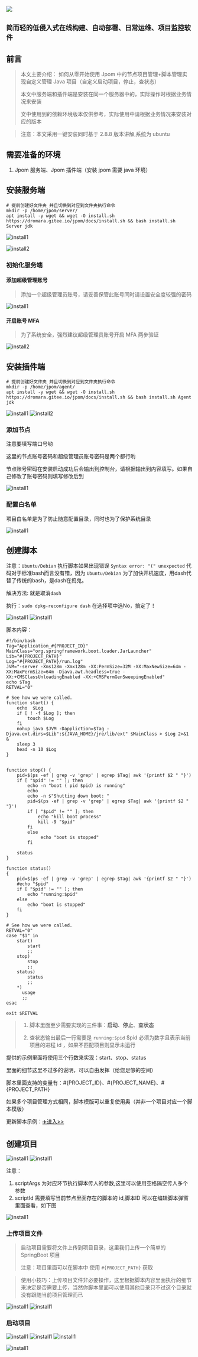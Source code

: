 ![](https://cdn.jsdelivr.net/gh/jiangzeyin/Jpom-site/images/jpom_logo.png)

##  `简而轻的低侵入式在线构建、自动部署、日常运维、项目监控软件`

## 前言

> 本文主要介绍：
> 如何从零开始使用 Jpom 中的节点项目管理+脚本管理实现自定义管理 Java 项目（自定义启动项目，停止，查状态）
>
> 本文中服务端和插件端是安装在同一个服务器中的，实际操作时根据业务情况来安装
>
> 文中使用到的依赖环境版本仅供参考，实际使用中请根据业务情况来安装对应的版本

> 注意：本文采用一键安装同时基于 2.8.8 版本讲解,系统为 ubuntu

## 需要准备的环境

1. Jpom 服务端、Jpom 插件端（安装 jpom 需要 java 环境）

## 安装服务端

```
# 提前创建好文件夹 并且切换到对应到文件夹执行命令
mkdir -p /home/jpom/server/
apt install -y wget && wget -O install.sh https://dromara.gitee.io/jpom/docs/install.sh && bash install.sh Server jdk
```

![install1](https://cdn.jsdelivr.net/gh/jiangzeyin/Jpom-site/tutorial/images/project_dsl_java/install1.png)

![install2](https://cdn.jsdelivr.net/gh/jiangzeyin/Jpom-site/tutorial/images/project_dsl_java/install2.png)

### 初始化服务端

#### 添加超级管理账号

> 添加一个超级管理员账号，请妥善保管此账号同时请设置安全度较强的密码

![install1](https://cdn.jsdelivr.net/gh/jiangzeyin/Jpom-site/tutorial/images/project_dsl_java/inits1.png)

#### 开启账号 MFA

> 为了系统安全，强烈建议超级管理员账号开启 MFA 两步验证
> 
![install2](https://cdn.jsdelivr.net/gh/jiangzeyin/Jpom-site/tutorial/images/project_dsl_java/inits2.png)


## 安装插件端

```
# 提前创建好文件夹 并且切换到对应到文件夹执行命令
mkdir -p /home/jpom/agent/
apt install -y wget && wget -O install.sh https://dromara.gitee.io/jpom/docs/install.sh && bash install.sh Agent jdk
```

![install1](https://cdn.jsdelivr.net/gh/jiangzeyin/Jpom-site/tutorial/images/project_dsl_java/install-agent1.png)
![install2](https://cdn.jsdelivr.net/gh/jiangzeyin/Jpom-site/tutorial/images/project_dsl_java/install-agent2.png)

### 添加节点

注意要填写端口号哟

这里的节点账号密码和超级管理员账号密码是两个都行哟

节点账号密码在安装启动成功后会输出到控制台，请根据输出到内容填写。如果自己修改了账号密码则填写修改后到

![install1](https://cdn.jsdelivr.net/gh/jiangzeyin/Jpom-site/tutorial/images/project_dsl_java/inita1.png)


### 配置白名单

项目白名单是为了防止随意配置目录，同时也为了保护系统目录

![install1](https://cdn.jsdelivr.net/gh/jiangzeyin/Jpom-site/tutorial/images/project_dsl_java/inita2.png)


## 创建脚本

注意：`Ubuntu/Debian` 执行脚本如果出现错误
`Syntax error: "(" unexpected`
代码对于标准bash而言没有错，因为 `Ubuntu/Debian` 为了加快开机速度，用dash代替了传统的bash，是dash在捣鬼。

解决方法: 就是取消`dash`

执行：`sudo dpkg-reconfigure dash` 在选择项中选No，搞定了！

![install1](https://cdn.jsdelivr.net/gh/jiangzeyin/Jpom-site/tutorial/images/project_dsl_java/add-script1.png)
![install1](https://cdn.jsdelivr.net/gh/jiangzeyin/Jpom-site/tutorial/images/project_dsl_java/add-script2.png)

脚本内容：

```
#!/bin/bash
Tag="Application_#{PROJECT_ID}"
MainClass="org.springframework.boot.loader.JarLauncher"
Lib="#{PROJECT_PATH}"
Log="#{PROJECT_PATH}/run.log"
JVM="-server -Xms128m -Xmx128m -XX:PermSize=32M -XX:MaxNewSize=64m -XX:MaxPermSize=64m -Djava.awt.headless=true -XX:+CMSClassUnloadingEnabled -XX:+CMSPermGenSweepingEnabled"
echo $Tag
RETVAL="0"

# See how we were called.
function start() {
    echo  $Log 
    if [ ! -f $Log ]; then
        touch $Log
    fi
    nohup java $JVM -Dappliction=$Tag -Djava.ext.dirs=$Lib":${JAVA_HOME}/jre/lib/ext" $MainClass > $Log 2>&1 &
	sleep 3
    head -n 10 $Log
}


function stop() {
    pid=$(ps -ef | grep -v 'grep' | egrep $Tag| awk '{printf $2 " "}')
    if [ "$pid" != "" ]; then      
        echo -n "boot ( pid $pid) is running" 
        echo 
        echo -n $"Shutting down boot: "
        pid=$(ps -ef | grep -v 'grep' | egrep $Tag| awk '{printf $2 " "}')
        if [ "$pid" != "" ]; then
            echo "kill boot process"
            kill -9 "$pid"
        fi
        else 
             echo "boot is stopped" 
        fi

    status
}

function status()
{
    pid=$(ps -ef | grep -v 'grep' | egrep $Tag| awk '{printf $2 " "}')
    #echo "$pid"
    if [ "$pid" != "" ]; then
        echo "running:$pid"
    else
        echo "boot is stopped"
    fi
}

# See how we were called.
RETVAL="0"
case "$1" in
    start)
        start
        ;;
    stop)
        stop
        ;;
    status)
        status
        ;;
    *)
      usage
      ;;
esac

exit $RETVAL
```

> 1. 脚本里面至少需要实现的三件事：**启动**、**停止**、**查状态**
> 
> 2. 查状态输出最后一行需要是 `running:$pid` $pid 必须为数字且表示当前项目的进程 id ，如果不匹配项目则显示未运行

提供的示例里面将使用三个行数来实现：start、stop、status

里面的细节这里不过多的说明，可以自由发挥（给您足够的空间）

脚本里面支持的变量有：#{PROJECT_ID}、#{PROJECT_NAME}、#{PROJECT_PATH}

如果多个项目管理方式相同，脚本模版可以重复使用奥（并非一个项目对应一个脚本模版）

更新脚本示例：[✈️进入>>](/FQA/DSL.md)

## 创建项目

![install1](https://cdn.jsdelivr.net/gh/jiangzeyin/Jpom-site/tutorial/images/project_dsl_java/add-project1.png)
![install1](https://cdn.jsdelivr.net/gh/jiangzeyin/Jpom-site/tutorial/images/project_dsl_java/add-project2.png)

注意：
1. scriptArgs 为对应环节执行脚本传人的参数,这里可以使用空格隔空传人多个参数 
2. scriptId 需要填写当前节点里面存在的脚本的 id,脚本ID 可以在编辑脚本弹窗里面查看，如下图

![install1](https://cdn.jsdelivr.net/gh/jiangzeyin/Jpom-site/tutorial/images/project_dsl_java/edit-script3.png)

### 上传项目文件

> 启动项目需要将文件上传到项目目录，这里我们上传一个简单的 SpringBoot 项目
> 
> 注意：项目里面可以在脚本中 使用 `#{PROJECT_PATH}` 获取
> 

> 使用小技巧：上传项目文件非必要操作，这里根据脚本内容里面执行的细节来决定是否需要上传，当然你脚本里面可以使用其他目录只不过这个目录就没有跟随当前项目管理而已

![install1](https://cdn.jsdelivr.net/gh/jiangzeyin/Jpom-site/tutorial/images/project_dsl_java/upload-file1.png)
![install1](https://cdn.jsdelivr.net/gh/jiangzeyin/Jpom-site/tutorial/images/project_dsl_java/upload-file2.png)

### 启动项目

![install1](https://cdn.jsdelivr.net/gh/jiangzeyin/Jpom-site/tutorial/images/project_dsl_java/console1.png)
![install1](https://cdn.jsdelivr.net/gh/jiangzeyin/Jpom-site/tutorial/images/project_dsl_java/console2.png)
![install1](https://cdn.jsdelivr.net/gh/jiangzeyin/Jpom-site/tutorial/images/project_dsl_java/contsole3.png)

![install1](https://cdn.jsdelivr.net/gh/jiangzeyin/Jpom-site/tutorial/images/project_dsl_java/project-list1.png)